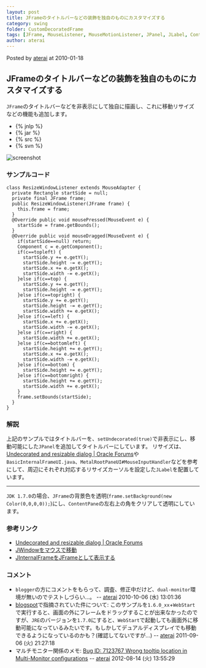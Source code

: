 ```yaml
---
layout: post
title: JFrameのタイトルバーなどの装飾を独自のものにカスタマイズする
category: swing
folder: CustomDecoratedFrame
tags: [JFrame, MouseListener, MouseMotionListener, JPanel, JLabel, ContentPane, Transparent]
author: aterai
---
```


Posted by [aterai](http://terai.xrea.jp/aterai.html) at 2010-01-18

## JFrameのタイトルバーなどの装飾を独自のものにカスタマイズする
`JFrame`のタイトルバーなどを非表示にして独自に描画し、これに移動リサイズなどの機能も追加します。

- {% jnlp %}
- {% jar %}
- {% src %}
- {% svn %}

<!-- dummy comment line for breaking list -->

![screenshot](http://lh3.ggpht.com/_9Z4BYR88imo/TQTKV1P7mYI/AAAAAAAAAV0/u4qjd-ItBYU/s800/CustomDecoratedFrame.png)

### サンプルコード
<pre class="prettyprint"><code>class ResizeWindowListener extends MouseAdapter {
  private Rectangle startSide = null;
  private final JFrame frame;
  public ResizeWindowListener(JFrame frame) {
    this.frame = frame;
  }
  @Override public void mousePressed(MouseEvent e) {
    startSide = frame.getBounds();
  }
  @Override public void mouseDragged(MouseEvent e) {
    if(startSide==null) return;
    Component c = e.getComponent();
    if(c==topleft) {
      startSide.y += e.getY();
      startSide.height -= e.getY();
      startSide.x += e.getX();
      startSide.width -= e.getX();
    }else if(c==top) {
      startSide.y += e.getY();
      startSide.height -= e.getY();
    }else if(c==topright) {
      startSide.y += e.getY();
      startSide.height -= e.getY();
      startSide.width += e.getX();
    }else if(c==left) {
      startSide.x += e.getX();
      startSide.width -= e.getX();
    }else if(c==right) {
      startSide.width += e.getX();
    }else if(c==bottomleft) {
      startSide.height += e.getY();
      startSide.x += e.getX();
      startSide.width -= e.getX();
    }else if(c==bottom) {
      startSide.height += e.getY();
    }else if(c==bottomright) {
      startSide.height += e.getY();
      startSide.width += e.getX();
    }
    frame.setBounds(startSide);
  }
}
</code></pre>

### 解説
上記のサンプルではタイトルバーを、`setUndecorated(true)`で非表示にし、移動可能にした`JPanel`を追加してタイトルバーにしています。
リサイズは、[Undecorated and resizable dialog | Oracle Forums](https://forums.oracle.com/message/5765194)や`BasicInternalFrameUI.java`、`MetalRootPaneUI#MouseInputHandler`などを参考にして、周辺にそれぞれ対応するリサイズカーソルを設定した`JLabel`を配置しています。

- - - -
`JDK 1.7.0`の場合、`JFrame`の背景色を透明(`frame.setBackground(new Color(0,0,0,0));`)にし、`ContentPane`の左右上の角をクリアして透明にしています。

### 参考リンク
- [Undecorated and resizable dialog | Oracle Forums](https://forums.oracle.com/message/5765194)
- [JWindowをマウスで移動](http://terai.xrea.jp/Swing/DragWindow.html)
- [JInternalFrameをJFrameとして表示する](http://terai.xrea.jp/Swing/InternalFrameTitleBar.html)

<!-- dummy comment line for breaking list -->

### コメント
- `blogger`の方にコメントをもらって、調査、修正中だけど、`dual-monitor`環境が無いのでテストしづらい…。 -- [aterai](http://terai.xrea.jp/aterai.html) 2010-10-06 (水) 13:01:36
- [blogspot](http://java-swing-tips.blogspot.com/2010/05/custom-decorated-titlebar-jframe.html)で指摘されていた件について: このサンプルを`1.6.0_xx`+`WebStart`で実行すると、画面の外にフレームをドラッグすることが出来なかったのですが、`JRE`のバージョンを`1.7.0`にすると、`WebStart`で起動しても画面外に移動可能になっているみたいです。もしかしてデュアルディスプレイでも移動できるようになっているのかも？(確認してないですが...) -- [aterai](http://terai.xrea.jp/aterai.html) 2011-09-06 (火) 21:27:18
- マルチモニター関係のメモ: [Bug ID: 7123767 Wrong tooltip location in Multi-Monitor configurations](http://bugs.sun.com/bugdatabase/view_bug.do?bug_id=7123767) -- [aterai](http://terai.xrea.jp/aterai.html) 2012-08-14 (火) 13:55:29

<!-- dummy comment line for breaking list -->

